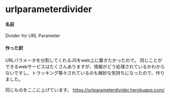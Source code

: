 # urlparameterdivider
#### 名前
Divider for URL Parameter

#### 作った訳
URLパラメータを分割してくれるJSをweb上に置きたかったので。
同じことができるwebサービスはたくさんありますが、情報がどう処理されているかわからないですし、トラッキング等々されているのも微妙な気持ちになったので、作りました。

同じものをここに上げています。
https://urlparameterdivider.herokuapp.com/
